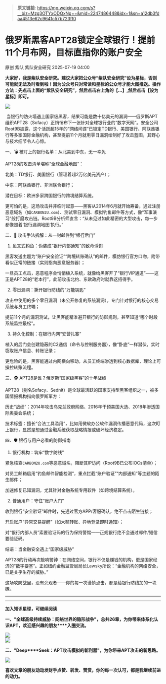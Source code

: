 > **原文链接**: https://mp.weixin.qq.com/s?__biz=Mzg3OTYxODQxNg==&mid=2247486448&idx=1&sn=a12db3fdaa4513e62c9641c57b723ff0

#  俄罗斯黑客APT28锁定全球银行！提前11个月布网，目标直指你的账户安全  
原创 紫队  紫队安全研究   2025-07-19 04:00  
  
**大家好，我是紫队安全研究。建议大家把公众号“紫队安全研究”设为星标，否则可能就无法及时看到啦！因为公众号只对常读和星标的公众号才能大图推送。操作方法：先点击上面的“紫队安全研究”，然后点击右上角的【...】,然后点击【设为星标】即可。**  
  
![](https://mmbiz.qpic.cn/mmbiz_png/sUKKZDdVP8RcsH8qc4VicibHxoDlDSlxx9nNhCNpQ1EthD8aPsF0JBzwWEOmia5e6N7SBL2ic5MRCEfWXj4YnicqcuQ/640?wx_fmt=png&from=appmsg "")  
  
 当银行的防火墙遇上国家级黑客，结果可能是数十亿美元的漏洞——俄罗斯APT组织APT28（Sofacy）正悄悄布下一张针对全球银行业的“数字天网”。安全公司Root9B披露，这个活跃超15年的“网络间谍”已锁定TD银行、美国银行、阿联酋银行等多家国际金融机构，甚至提前11个月就用零日漏洞绘制好了攻击蓝图，其野心与技术细节令人心惊。    
  
  
  
一、💣 被盯上的银行名单：从北美到中东，无一幸免    
  
  
APT28的攻击清单堪称“全球金融地图”：    
  
北美：TD银行、美国银行（管理着超2万亿美元资产）；    
  
中东：阿联酋银行、非洲联合银行；    
  
潜在目标：欧洲多家跨国银行的跨境结算系统。    
  
  
更可怕的是，这场攻击并非临时起意——黑客从2014年6月就开始筹备，通过注册恶意域名（如`CARBON2U.com`）、测试零日漏洞、模拟钓鱼邮件等方式，像“军事演习”般打磨攻击链。Root9B分析师直言：“从未见过如此精密的大型攻击，每一步都像照着‘银行漏洞地图’执行。”    
  
  
  
二、🎣 攻击手法拆解：从一封邮件到“银行后门”    
  
  
1. 鱼叉式钓鱼：伪装成“银行内部通知”的致命诱饵    
  
黑客发送主题为“账户安全验证”“跨境转账确认”的邮件，模仿银行官方口吻，附带看似正常的链接（实则指向恶意服务器）；    
  
一旦员工点击，恶意程序会悄悄植入系统，就像给黑客开了“银行VIP通道”——这正是APT28的“老本行”，此前攻击北约、东欧政府时就靠这招得手。    
  
  
2. 零日漏洞：撕开银行防线的“万能钥匙”    
  
攻击中使用的多个零日漏洞（未公开修复的系统漏洞），专门针对银行的核心交易系统与员工终端；    
  
提前11个月的漏洞测试，让黑客能精准避开银行的防御规则，甚至知道“哪个时段系统监控最松”。    
  
  
3. 持久化控制：在银行内网“安营扎寨”    
  
植入的后门会创建隐蔽的C2通信（命令与控制服务器），像“卧底”一样潜伏，实时窃取账户信息、转账记录；    
  
更危险的是，黑客能通过内网横向移动，从员工终端渗透到核心数据库，理论上可操控转账流程。    
  
  
  
三、🕵️ APT28是谁？俄罗斯“国家级黑客”的十年战绩    
  
  
APT28（别名Sofacy、Sednit）是全球最活跃的国家支持型黑客组织之一，被多国情报机构指向俄罗斯军方：    
  
历史“战绩”：2014年攻击乌克兰政府网络、2016年干预美国大选、2018年渗透国际奥委会系统；    
  
技术标签：擅长“合法工具滥用”，比如用微软办公软件漏洞传播恶意代码，这次盯上银行，显然是想通过金融系统获取战略情报或破坏经济稳定。    
  
  
  
四、🛡️ 银行与用户必看的防御指南    
  
  
1. 银行机构：筑牢“数字防线”    
  
紧急核查`CARBON2U.com`等恶意域名，阻断其IP访问（Root9B已公布IOCs清单）；    
  
对员工邮箱启用“钓鱼邮件智能检测”，重点拦截“账户验证”“内部通知”等主题的陌生邮件；    
  
加速修复已知漏洞，尤其针对金融系统专用软件（如跨境结算系统）。    
  
  
2. 普通用户：守住“账户大门”    
  
收到银行“安全验证”邮件时，先通过官方APP/客服确认，绝不点击陌生链接；    
  
开启账户“异常交易提醒”（如大额转账、异地登录即时通知）；    
  
对“银行内部人员”索要验证码的行为保持警惕——正规银行绝不会通过邮件/短信要验证码。    
  
  
  
结语：当金融安全遇上“国家级威胁”    
  
  
APT28的行动再次敲响警钟：在网络空间，银行不仅是赚钱的机构，更是国家经济的“数字要塞”。正如纽约金融监管局局长Lawsky所说：“金融机构的网络安全，已是关乎生存的威胁。”    
  
  
这场攻防战里，没有旁观者——你的每一次谨慎点击，都是给银行防线加的一块砖。    
  
****  
****  
**加入知识星球，可继续阅读**  
  
**一、"全球高级持续威胁：网络世界的隐形战争"，总共26章，为你带来体系化认识APT，欢迎感兴趣的朋友****入圈交流。**  
  
![](https://mmbiz.qpic.cn/mmbiz_jpg/sUKKZDdVP8RRAic0GwkHmSw2QZes8kK1AfysU8oPBib56yJpTWxmMuHRQBk3DHtibEASDuO7FTia8jIpeYtMFicBy5A/640?wx_fmt=jpeg "")  
![](https://mmbiz.qpic.cn/mmbiz_png/sUKKZDdVP8Sm53HIUuI9RNR5Vpk1TWmpt3dw7icrMOJchapl0qTHsxVnXHyicBmV2kNlgpt3WLGLgdBJKrWiaUGicw/640?wx_fmt=png&from=appmsg "")  
  
**二、"Deep****Seek：APT攻击模拟的新利器"，为你带来APT攻击的新思路。**  
  
![](https://mmbiz.qpic.cn/mmbiz_png/sUKKZDdVP8SmEmOb6eVreW81Qh8DCAQvT2jLpI7JoYFWHibP6wCCI2AicqKAgbc4GzoAafviavpdxGjBqGrs1nlibQ/640?wx_fmt=png&from=appmsg "")  
  
  
**喜欢文章的朋友动动发财手点赞、转发、赞赏，你的每一次认可，都是我继续前进的动力。**  
  
  
  
  
